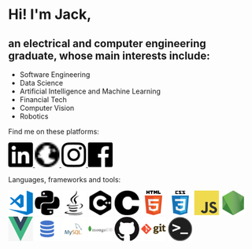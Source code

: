 # Hi!  I'm Jack,

## an electrical and computer engineering graduate, whose main interests include:

* Software Engineering
* Data Science
* Artificial Intelligence and Machine Learning
* Financial Tech
* Computer Vision 
* Robotics

Find me on these platforms:

<a href="https://www.linkedin.com/in/jack-teversham-b00634137/">
<img src="icon/linkedIN.svg" alt="alt" width="50" height="50">
</a>

<a href="https://jackteversham523589966.wordpress.com">
<img src="icon/website.svg" alt="alt" width="50" height="50">
</a>

<a href="https://www.instagram.com/jackteversham/">
<img src="icon/insta.svg" alt="alt" width="50" height="50">
</a>

<a href="https://www.facebook.com/jack.teversham/">
<img src="icon/facebook.svg" alt="alt" width="50" height="50">
</a>




Languages, frameworks and tools:

<img src="icon/vscode.png" alt="alt" width="50" height="50">  <img src="icon/python.svg" alt="alt" width="50" height="50">  <img src="icon/java.svg" alt="alt" width="50" height="50">  <img src="icon/cplusplus.svg" alt="alt" width="50" height="50">  <img src="icon/c.svg" alt="alt" width="50" height="50">  <img src="icon/html.png" alt="alt" width="50" height="50">  <img src="icon/css.png" alt="alt" width="50" height="50">  <img src="icon/javascript.png" alt="alt" width="50" height="50">  <img src="icon/nodejs.png" alt="alt" width="50" height="50">  <img src="icon/vue.jpg" alt="alt" width="50" height="50">  <img src="icon/sql.png" alt="alt" width="50" height="50">  <img src="icon/mysql.png" alt="alt" width="50" height="50">  <img src="icon/mongodb.png" alt="alt" width="50" height="50">  <img src="icon/github.png" alt="alt" width="50" height="50">  <img src="icon/git.png" alt="alt" width="50" height="50">  <img src="icon/terminal.png" alt="alt" width="50" height="50">
                                                          


